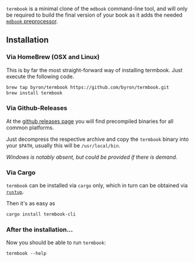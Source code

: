 `termbook` is a minimal clone of the `mdbook` command-line tool, and will only
be required to build the final version of your book as it adds the needed
[`mdbook` preprocessor][mdbook-preprocessor].

[mdbook-preprocessor]: https://rust-lang-nursery.github.io/mdBook/for_developers/preprocessors.html

## Installation

### Via HomeBrew (OSX and Linux)

This is by far the most straight-forward way of installing termbook. Just execute
the following code.

```bash
brew tap byron/termbook https://github.com/byron/termbook.git
brew install termbook
```

### Via Github-Releases

At the [github releases page][gh-releases] you will find precompiled binaries
for all common platforms. 

Just decompress the respective archive and copy the `termbook` binary into your
`$PATH`, usually this will be `/usr/local/bin`.

_Windows is notably absent, but could be provided if 
there is demand._

[gh-releases]: https://github.com/Byron/termbook/releases

### Via Cargo

`termbook` can be installed via `cargo` only, which in turn can be obtained
via [`rustup`][rustup].

Then it's as easy as

```bash
cargo install termbook-cli
```

[rustup]: http://rustup.rs/ 

### After the installation...

Now you should be able to run `termbook`:

```bash,exec
termbook --help
```

